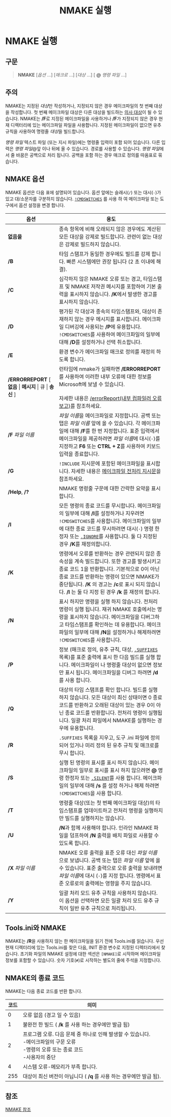 ﻿---
title: NMAKE 실행
ms.date: 10/29/2019
helpviewer_keywords:
- targets, building
- response files, NMAKE
- targets
- command files
- NMAKE program, targets
- NMAKE program, running
- command files, NMAKE
ms.assetid: 0421104d-8b7b-4bf3-86c1-928d9b7c1a8c
ms.openlocfilehash: ed56b7cd69b683caa84f184d9d72e70aac12add3
ms.sourcegitcommit: 6ed1bc5b26dc60a780c1fc5f2f19d57ba1dc47d8
ms.translationtype: MT
ms.contentlocale: ko-KR
ms.lasthandoff: 10/30/2019
ms.locfileid: "73144547"
---
# <a name="running-nmake"></a>NMAKE 실행

## <a name="syntax"></a>구문

> **NMAKE** [*옵션* ...] [*매크로* ...] [*대상* ...] [ **\@** _명령 파일_ ...]

## <a name="remarks"></a>주의

NMAKE는 지정된 *대상*만 작성하거나, 지정되지 않은 경우 메이크파일의 첫 번째 대상을 작성합니다. 첫 번째 메이크파일 대상은 다른 대상을 빌드하는 [의사 대상](description-blocks.md#pseudotargets)이 될 수 있습니다. NMAKE는 **/F**로 지정된 메이크파일을 사용하거나 **/F**가 지정되지 않은 경우 현재 디렉터리에 있는 메이크파일 파일을 사용합니다. 지정된 메이크파일이 없으면 유추 규칙을 사용하여 명령줄 *대상*을 빌드합니다.

*명령 파일* 텍스트 파일 (또는 지시 파일)에는 명령줄 입력이 포함 되어 있습니다. 다른 입력은 *명령 파일*\@앞 이나 뒤에 올 수 있습니다. 경로를 사용할 수 있습니다. *명령 파일*에서 줄 바꿈은 공백으로 처리 됩니다. 공백을 포함 하는 경우 매크로 정의를 따옴표로 묶습니다.

## <a name="nmake-options"></a>NMAKE 옵션

NMAKE 옵션은 다음 표에 설명되어 있습니다. 옵션 앞에는 슬래시(`/`) 또는 대시(`-`)가 있고 대/소문자를 구분하지 않습니다. [`!CMDSWITCHES`](makefile-preprocessing-directives.md) 를 사용 하 여 메이크파일 또는 도구에서 옵션 설정을 변경 합니다.

| 옵션 | 용도 |
| ------------ | ------------- |
| **없음을** | 종속 항목에 비해 오래되지 않은 경우에도 계산된 모든 대상을 강제로 빌드합니다. 관련이 없는 대상은 강제로 빌드하지 않습니다. |
| **/B** | 타임 스탬프가 동일한 경우에도 빌드를 강제 합니다. 빠른 시스템에만 권장 됩니다 (2 초 이내에 해결). |
| **/C** | 심각하지 않은 NMAKE 오류 또는 경고, 타임스탬프 및 NMAKE 저작권 메시지를 포함하여 기본 출력을 표시하지 않습니다. **/K**에서 발생한 경고를 표시하지 않습니다. |
| **/D** | 평가된 각 대상과 종속의 타임스탬프와, 대상이 존재하지 않는 경우 메시지를 표시합니다. 메이크파일 디버깅에 사용되는 **/P**에 유용합니다. `!CMDSWITCHES`를 사용하여 메이크파일의 일부에 대해 **/D**를 설정하거나 선택 취소합니다. |
| **/E** | 환경 변수가 메이크파일 매크로 정의를 재정의 하도록 합니다. |
| **/ERRORREPORT** [ **없음** &#124; **메시지** &#124; 큐 &#124; **송신** ] | 런타임에 nmake가 실패하면 **/ERRORREPORT**를 사용하여 이러한 내부 오류에 대한 정보를 Microsoft에 보낼 수 있습니다.<br /><br /> 자세한 내용은 [/errorReport(내부 컴파일러 오류 보고)](errorreport-report-internal-compiler-errors.md)를 참조하세요. |
| **/F** *파일 이름* | *파일 이름*을 메이크파일로 지정합니다. 공백 또는 탭은 *파일 이름* 앞에 올 수 있습니다. 각 메이크파일에 대해 **/F**를 한 번 지정합니다. 표준 입력에서 메이크파일을 제공하려면 *파일 이름*에 대시(`-`)를 지정하고 **F6** 또는 **CTRL + Z**를 사용하여 키보드 입력을 종료합니다. |
| **/G** | `!INCLUDE` 지시문에 포함된 메이크파일을 표시합니다. 자세한 내용은 [메이크파일 전처리 지시문](makefile-preprocessing-directives.md)을 참조하세요. |
| **/Help**, **/?** | NMAKE 명령줄 구문에 대한 간략한 요약을 표시합니다. |
| **/I** | 모든 명령의 종료 코드를 무시합니다. 메이크파일의 일부에 대해 **/I**를 설정하거나 지우려면 `!CMDSWITCHES`를 사용합니다. 메이크파일의 일부에 대한 종료 코드를 무시하려면 대시(`-`) 명령 한정자 또는 [`.IGNORE`](dot-directives.md)를 사용합니다. 둘 다 지정된 경우 **/K**를 재정의합니다. |
| **/K** | 명령에서 오류를 반환하는 경우 관련되지 않은 종속성을 계속 빌드합니다. 또한 경고를 발생시키고 종료 코드 1을 반환합니다. 기본적으로 0이 아닌 종료 코드를 반환하는 명령이 있으면 NMAKE가 중단됩니다. **/K** 의 경고는 **/c**로 표시 되지 않습니다. **/I** 는 둘 다 지정 된 경우 **/k** 를 재정의 합니다. |
| **/N** | 표시 하지만 명령을 실행 하지 않습니다. 전처리 명령이 실행 됩니다. 재귀 NMAKE 호출에서는 명령을 표시하지 않습니다. 메이크파일을 디버그하고 타임스탬프를 확인하는 데 유용합니다. 메이크파일의 일부에 대해 **/N**을 설정하거나 해제하려면 `!CMDSWITCHES`를 사용합니다. |
| **/P** | 정보 (매크로 정의, 유추 규칙, 대상, [`.SUFFIXES`](dot-directives.md) 목록)를 표준 출력에 표시 한 다음 빌드를 실행 합니다. 메이크파일이 나 명령줄 대상이 없으면 정보만 표시 됩니다. 메이크파일을 디버그 하려면 **/d** 를 사용 합니다. |
| **/Q** | 대상의 타임 스탬프를 확인 합니다. 빌드를 실행 하지 않습니다. 모든 대상이 최신 상태이면 0 종료 코드를 반환하고 오래된 대상이 있는 경우 0이 아닌 종료 코드를 반환합니다. 전처리 명령이 실행됩니다. 일괄 처리 파일에서 NMAKE를 실행하는 경우에 유용합니다. |
| **/R** | `.SUFFIXES` 목록을 지우고, 도구 .ini 파일에 정의 되어 있거나 미리 정의 된 유추 규칙 및 매크로를 무시 합니다. |
| **/S** | 실행 된 명령의 표시를 표시 하지 않습니다. 메이크파일의 일부로 표시를 표시 하지 않으려면 **\@** 명령 한정자 또는 [`.SILENT`](dot-directives.md)를 사용 합니다. 메이크파일의 일부에 대해 **/s** 를 설정 하거나 해제 하려면 `!CMDSWITCHES`을 사용 합니다. |
| **/T** | 명령줄 대상(또는 첫 번째 메이크파일 대상)의 타임스탬프를 업데이트하고 전처리 명령을 실행하지만 빌드를 실행하지는 않습니다. |
| **/U** | **/N**과 함께 사용해야 합니다. 인라인 NMAKE 파일을 덤프하여 **/N** 출력을 배치 파일로 사용할 수 있도록 합니다. |
| **/X** *파일 이름* | NMAKE 오류 출력을 표준 오류 대신 *파일 이름* 으로 보냅니다. 공백 또는 탭은 *파일 이름* 앞에 올 수 있습니다. 표준 출력으로 오류 출력을 보내려면 *파일 이름*에 대시 (`-`)를 지정 합니다. 명령에서 표준 오류로의 출력에는 영향을 주지 않습니다. |
| **/Y** | 일괄 처리 모드 유추 규칙을 사용하지 않습니다. 이 옵션을 선택하면 모든 일괄 처리 모드 유추 규칙이 일반 유추 규칙으로 처리됩니다. |

## <a name="toolsini-and-nmake"></a>Tools.ini와 NMAKE

NMAKE는 **/R**을 사용하지 않는 한 메이크파일을 읽기 전에 Tools.ini를 읽습니다. 우선 현재 디렉터리에 있는 Tools.ini를 찾은 다음, INIT 환경 변수로 지정된 디렉터리에서 찾습니다. 초기화 파일의 NMAKE 설정에 대한 섹션은 `[NMAKE]`로 시작하며 메이크파일 정보를 포함할 수 있습니다. 숫자 기호(`#`)로 시작하는 별도의 줄에 주석을 지정합니다.

## <a name="exit-codes-from-nmake"></a>NMAKE의 종료 코드

NMAKE는 다음 종료 코드를 반환 합니다.

| 코드 | 의미 |
| ---------- | ------------- |
| 0 | 오류 없음 (경고 일 수 있음) |
| 1 | 불완전 한 빌드 ( **/k** 를 사용 하는 경우에만 발급 됨) |
| 2 | 프로그램 오류. 다음 문제 중 하나로 인해 발생할 수 있습니다.<br /> -메이크파일의 구문 오류<br /> -명령의 오류 또는 종료 코드<br /> -사용자의 중단 |
| 4 | 시스템 오류-메모리가 부족 합니다. |
| 255 | 대상이 최신 버전이 아닙니다 ( **/q** 를 사용 하는 경우에만 발급 됨). |

## <a name="see-also"></a>참조

[NMAKE 참조](nmake-reference.md)
